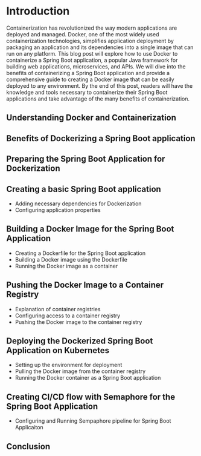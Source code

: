 # Introduction

Containerization has revolutionized the way modern applications are deployed and managed. Docker, one of the most widely used containerization technologies, simplifies application deployment by packaging an application and its dependencies into a single image that can run on any platform. This blog post will explore how to use Docker to containerize a Spring Boot application, a popular Java framework for building web applications, microservices, and APIs. We will dive into the benefits of containerizing a Spring Boot application and provide a comprehensive guide to creating a Docker image that can be easily deployed to any environment. By the end of this post, readers will have the knowledge and tools necessary to containerize their Spring Boot applications and take advantage of the many benefits of containerization.

## Understanding Docker and Containerization

## Benefits of Dockerizing a Spring Boot application

## Preparing the Spring Boot Application for Dockerization

## Creating a basic Spring Boot application
* Adding necessary dependencies for Dockerization
* Configuring application properties

## Building a Docker Image for the Spring Boot Application

* Creating a Dockerfile for the Spring Boot application
* Building a Docker image using the Dockerfile
* Running the Docker image as a container

## Pushing the Docker Image to a Container Registry

* Explanation of container registries
* Configuring access to a container registry
* Pushing the Docker image to the container registry

## Deploying the Dockerized Spring Boot Application on Kubernetes

* Setting up the environment for deployment
* Pulling the Docker image from the container registry
* Running the Docker container as a Spring Boot application

## Creating CI/CD flow with Semaphore for the Spring Boot Application

* Configuring and Running Sempaphore pipeline for Spring Boot Applicaiton

##  Conclusion
